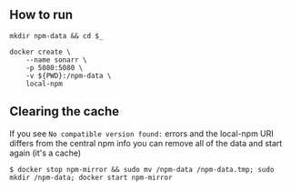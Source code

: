 How to run
----------
```
mkdir npm-data && cd $_

docker create \
	--name sonarr \
	-p 5080:5080 \
	-v ${PWD}:/npm-data \
	local-npm
```

Clearing the cache
------------------

If you see `No compatible version found:` errors and the local-npm URI differs from the central npm info you can remove all of the data and start again (it's a cache)

```
$ docker stop npm-mirror && sudo mv /npm-data /npm-data.tmp; sudo mkdir /npm-data; docker start npm-mirror
```

